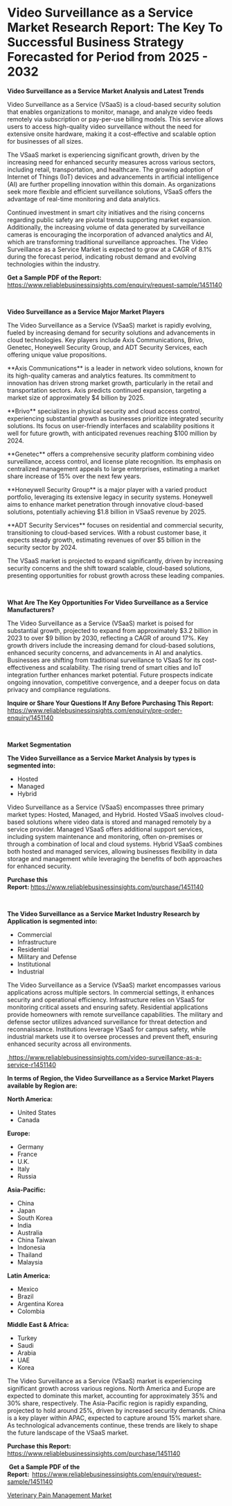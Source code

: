<p><h1>Video Surveillance as a Service Market Research Report: The Key To Successful Business Strategy Forecasted for Period from 2025 - 2032</h1></p><p><strong>Video Surveillance as a Service Market Analysis and Latest Trends</strong></p>
<p><p>Video Surveillance as a Service (VSaaS) is a cloud-based security solution that enables organizations to monitor, manage, and analyze video feeds remotely via subscription or pay-per-use billing models. This service allows users to access high-quality video surveillance without the need for extensive onsite hardware, making it a cost-effective and scalable option for businesses of all sizes.</p><p>The VSaaS market is experiencing significant growth, driven by the increasing need for enhanced security measures across various sectors, including retail, transportation, and healthcare. The growing adoption of Internet of Things (IoT) devices and advancements in artificial intelligence (AI) are further propelling innovation within this domain. As organizations seek more flexible and efficient surveillance solutions, VSaaS offers the advantage of real-time monitoring and data analytics.</p><p>Continued investment in smart city initiatives and the rising concerns regarding public safety are pivotal trends supporting market expansion. Additionally, the increasing volume of data generated by surveillance cameras is encouraging the incorporation of advanced analytics and AI, which are transforming traditional surveillance approaches. The Video Surveillance as a Service Market is expected to grow at a CAGR of 8.1% during the forecast period, indicating robust demand and evolving technologies within the industry.</p></p>
<p><strong>Get a Sample PDF of the Report:&nbsp;</strong> <a href="https://www.reliablebusinessinsights.com/enquiry/request-sample/1451140?utm_campaign=1720&utm_medium=2&utm_source=Github&utm_content=ia&utm_term=09032025&utm_id=video-surveillance-as-a-service">https://www.reliablebusinessinsights.com/enquiry/request-sample/1451140</a></p>
<p>&nbsp;</p>
<p><strong>Video Surveillance as a Service Major Market Players</strong></p>
<p><p>The Video Surveillance as a Service (VSaaS) market is rapidly evolving, fueled by increasing demand for security solutions and advancements in cloud technologies. Key players include Axis Communications, Brivo, Genetec, Honeywell Security Group, and ADT Security Services, each offering unique value propositions.</p><p>**Axis Communications** is a leader in network video solutions, known for its high-quality cameras and analytics features. Its commitment to innovation has driven strong market growth, particularly in the retail and transportation sectors. Axis predicts continued expansion, targeting a market size of approximately $4 billion by 2025.</p><p>**Brivo** specializes in physical security and cloud access control, experiencing substantial growth as businesses prioritize integrated security solutions. Its focus on user-friendly interfaces and scalability positions it well for future growth, with anticipated revenues reaching $100 million by 2024.</p><p>**Genetec** offers a comprehensive security platform combining video surveillance, access control, and license plate recognition. Its emphasis on centralized management appeals to large enterprises, estimating a market share increase of 15% over the next few years. </p><p>**Honeywell Security Group** is a major player with a varied product portfolio, leveraging its extensive legacy in security systems. Honeywell aims to enhance market penetration through innovative cloud-based solutions, potentially achieving $1.8 billion in VSaaS revenue by 2025.</p><p>**ADT Security Services** focuses on residential and commercial security, transitioning to cloud-based services. With a robust customer base, it expects steady growth, estimating revenues of over $5 billion in the security sector by 2024.</p><p>The VSaaS market is projected to expand significantly, driven by increasing security concerns and the shift toward scalable, cloud-based solutions, presenting opportunities for robust growth across these leading companies.</p></p>
<p>&nbsp;</p>
<p><strong>What Are The Key Opportunities For Video Surveillance as a Service Manufacturers?</strong></p>
<p><p>The Video Surveillance as a Service (VSaaS) market is poised for substantial growth, projected to expand from approximately $3.2 billion in 2023 to over $9 billion by 2030, reflecting a CAGR of around 17%. Key growth drivers include the increasing demand for cloud-based solutions, enhanced security concerns, and advancements in AI and analytics. Businesses are shifting from traditional surveillance to VSaaS for its cost-effectiveness and scalability. The rising trend of smart cities and IoT integration further enhances market potential. Future prospects indicate ongoing innovation, competitive convergence, and a deeper focus on data privacy and compliance regulations.</p></p>
<p><strong>Inquire or Share Your Questions If Any Before Purchasing This Report:</strong> <a href="https://www.reliablebusinessinsights.com/enquiry/pre-order-enquiry/1451140?utm_campaign=1720&utm_medium=2&utm_source=Github&utm_content=ia&utm_term=09032025&utm_id=video-surveillance-as-a-service">https://www.reliablebusinessinsights.com/enquiry/pre-order-enquiry/1451140</a></p>
<p>&nbsp;</p>
<p><strong>Market Segmentation</strong></p>
<p><strong>The Video Surveillance as a Service Market Analysis by types is segmented into:</strong></p>
<p><ul><li>Hosted</li><li>Managed</li><li>Hybrid</li></ul></p>
<p><p>Video Surveillance as a Service (VSaaS) encompasses three primary market types: Hosted, Managed, and Hybrid. Hosted VSaaS involves cloud-based solutions where video data is stored and managed remotely by a service provider. Managed VSaaS offers additional support services, including system maintenance and monitoring, often on-premises or through a combination of local and cloud systems. Hybrid VSaaS combines both hosted and managed services, allowing businesses flexibility in data storage and management while leveraging the benefits of both approaches for enhanced security.</p></p>
<p><strong>Purchase this Report:&nbsp;</strong><a href="https://www.reliablebusinessinsights.com/purchase/1451140?utm_campaign=1720&utm_medium=2&utm_source=Github&utm_content=ia&utm_term=09032025&utm_id=video-surveillance-as-a-service">https://www.reliablebusinessinsights.com/purchase/1451140</a></p>
<p>&nbsp;</p>
<p><strong>The Video Surveillance as a Service Market Industry Research by Application is segmented into:</strong></p>
<p><ul><li>Commercial</li><li>Infrastructure</li><li>Residential</li><li>Military and Defense</li><li>Institutional</li><li>Industrial</li></ul></p>
<p><p>The Video Surveillance as a Service (VSaaS) market encompasses various applications across multiple sectors. In commercial settings, it enhances security and operational efficiency. Infrastructure relies on VSaaS for monitoring critical assets and ensuring safety. Residential applications provide homeowners with remote surveillance capabilities. The military and defense sector utilizes advanced surveillance for threat detection and reconnaissance. Institutions leverage VSaaS for campus safety, while industrial markets use it to oversee processes and prevent theft, ensuring enhanced security across all environments.</p></p>
<p><a href="https://www.reliablebusinessinsights.com/video-surveillance-as-a-service-r1451140?utm_campaign=1720&utm_medium=2&utm_source=Github&utm_content=ia&utm_term=09032025&utm_id=video-surveillance-as-a-service">&nbsp;https://www.reliablebusinessinsights.com/video-surveillance-as-a-service-r1451140</a></p>
<p><strong>In terms of Region, the Video Surveillance as a Service Market Players available by Region are:</strong></p>
<p>
    <p> <strong> North America: </strong>
        <ul>
            <li>United States</li>
            <li>Canada</li>
        </ul>
        </p> 
    <p> <strong> Europe: </strong>
        <ul>
            <li>Germany</li>
            <li>France</li>
            <li>U.K.</li>
            <li>Italy</li>
            <li>Russia</li>
        </ul>
        </p> 
    <p> <strong> Asia-Pacific: </strong>
        <ul>
            <li>China</li>
            <li>Japan</li>
            <li>South Korea</li>
            <li>India</li>
            <li>Australia</li>
            <li>China Taiwan</li>
            <li>Indonesia</li>
            <li>Thailand</li>
            <li>Malaysia</li>
        </ul>
        </p> 
    <p> <strong> Latin America: </strong>
        <ul>
            <li>Mexico</li>
            <li>Brazil</li>
            <li>Argentina Korea</li>
            <li>Colombia</li>
        </ul>
        </p> 
    <p> <strong> Middle East & Africa: </strong>
        <ul>
            <li>Turkey</li>
            <li>Saudi</li>
            <li>Arabia</li>
            <li>UAE</li>
            <li>Korea</li>
        </ul>
    </p>
    </p>
<p><p>The Video Surveillance as a Service (VSaaS) market is experiencing significant growth across various regions. North America and Europe are expected to dominate this market, accounting for approximately 35% and 30% share, respectively. The Asia-Pacific region is rapidly expanding, projected to hold around 25%, driven by increased security demands. China is a key player within APAC, expected to capture around 15% market share. As technological advancements continue, these trends are likely to shape the future landscape of the VSaaS market.</p></p>
<p><strong>Purchase this Report: </strong><a href="https://www.reliablebusinessinsights.com/purchase/1451140?utm_campaign=1720&utm_medium=2&utm_source=Github&utm_content=ia&utm_term=09032025&utm_id=video-surveillance-as-a-service">https://www.reliablebusinessinsights.com/purchase/1451140</a></p>
<p>&nbsp;<strong>Get a Sample PDF of the Report:&nbsp;&nbsp;</strong><a href="https://www.reliablebusinessinsights.com/enquiry/request-sample/1451140?utm_campaign=1720&utm_medium=2&utm_source=Github&utm_content=ia&utm_term=09032025&utm_id=video-surveillance-as-a-service">https://www.reliablebusinessinsights.com/enquiry/request-sample/1451140</a></p>
<p><strong></strong></p>
<p><p><a href="https://github.com/marlanamarvn/Market-Research-Report-List-1/blob/main/veterinary-pain-management-market.md?utm_campaign=1720&utm_medium=2&utm_source=Github&utm_content=ia&utm_term=09032025&utm_id=video-surveillance-as-a-service">Veterinary Pain Management Market</a></p></p>
